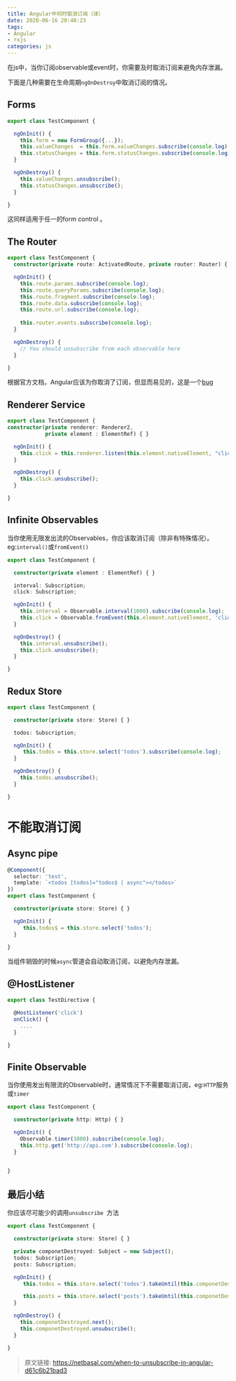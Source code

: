 ```yaml
---
title: Angular中何时取消订阅（译）
date: 2020-06-16 20:48:23
tags: 
- Angular
- rxjs
categories: js      
---
```



在js中，当你订阅observable或event时，你需要及时取消订阅来避免内存泄漏。

下面是几种需要在生命周期`ngOnDestroy`中取消订阅的情况。

## Forms

```ts
export class TestComponent {

  ngOnInit() {
    this.form = new FormGroup({...});
    this.valueChanges  = this.form.valueChanges.subscribe(console.log);
    this.statusChanges = this.form.statusChanges.subscribe(console.log);
  }

  ngOnDestroy() {
    this.valueChanges.unsubscribe();
    this.statusChanges.unsubscribe();
  }

}

```
这同样适用于任一的form control 。

## The Router

```ts
export class TestComponent {
  constructor(private route: ActivatedRoute, private router: Router) { }

  ngOnInit() {
    this.route.params.subscribe(console.log);
    this.route.queryParams.subscribe(console.log);
    this.route.fragment.subscribe(console.log);
    this.route.data.subscribe(console.log);
    this.route.url.subscribe(console.log);
    
    this.router.events.subscribe(console.log);
  }

  ngOnDestroy() {
    // You should unsubscribe from each observable here
  }

}

```
根据官方文档，Angular应该为你取消了订阅，但显而易见的，这是一个[bug](https://github.com/angular/angular/issues/16261)

## Renderer Service

```ts
export class TestComponent {
constructor(private renderer: Renderer2, 
            private element : ElementRef) { }

  ngOnInit() {
    this.click = this.renderer.listen(this.element.nativeElement, "click", handler);
  }

  ngOnDestroy() {
    this.click.unsubscribe();
  }

}

```

## Infinite Observables

当你使用无限发出流的Observables，你应该取消订阅（除非有特殊情况）。eg:`interval()`或`fromEvent()`

```ts
export class TestComponent {

  constructor(private element : ElementRef) { }

  interval: Subscription;
  click: Subscription;

  ngOnInit() {
    this.interval = Observable.interval(1000).subscribe(console.log);
    this.click = Observable.fromEvent(this.element.nativeElement, 'click').subscribe(console.log);
  }

  ngOnDestroy() {
    this.interval.unsubscribe();
    this.click.unsubscribe();
  }

}

```

## Redux Store

```ts
export class TestComponent {

  constructor(private store: Store) { }

  todos: Subscription;

  ngOnInit() {
     this.todos = this.store.select('todos').subscribe(console.log);  
  }

  ngOnDestroy() {
    this.todos.unsubscribe();
  }

}

```

# 不能取消订阅

## Async pipe

```ts
@Component({
  selector: 'test',
  template: `<todos [todos]="todos$ | async"></todos>`
})
export class TestComponent {

  constructor(private store: Store) { }

  ngOnInit() {
     this.todos$ = this.store.select('todos');
  }

}

```
当组件销毁的时候`async`管道会自动取消订阅，以避免内存泄漏。

## @HostListener

```ts
export class TestDirective {

  @HostListener('click')
  onClick() {
    ....
  }

}


```

## Finite Observable

当你使用发出有限流的Observable时，通常情况下不需要取消订阅，eg:`HTTP`服务或`timer`

```ts
export class TestComponent {

  constructor(private http: Http) { }

  ngOnInit() {
    Observable.timer(1000).subscribe(console.log);
    this.http.get('http://api.com').subscribe(console.log);
  }


}

```

## 最后小结
你应该尽可能少的调用`unsubscribe `方法

```ts
export class TestComponent {

  constructor(private store: Store) { }

  private componetDestroyed: Subject = new Subject();
  todos: Subscription;
  posts: Subscription;

  ngOnInit() {
     this.todos = this.store.select('todos').takeUntil(this.componetDestroyed).subscribe(console.log); 

     this.posts = this.store.select('posts').takeUntil(this.componetDestroyed).subscribe(console.log); 
  }

  ngOnDestroy() {
    this.componetDestroyed.next();
    this.componetDestroyed.unsubscribe();
  }

}
```

> 原文链接: https://netbasal.com/when-to-unsubscribe-in-angular-d61c6b21bad3

